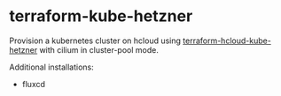 # terraform-kube-hetzner

Provision a kubernetes cluster on hcloud using [terraform-hcloud-kube-hetzner](https://github.com/kube-hetzner/terraform-hcloud-kube-hetzner)
with cilium in cluster-pool mode.

Additional installations:
- fluxcd
